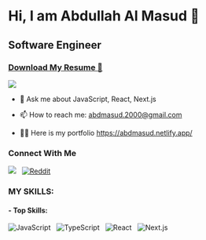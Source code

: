 # Hi, I am Abdullah Al Masud 👋

## Software Engineer

### [Download My Resume 📖](https://drive.google.com/file/d/1jgFI8bdqp1ZYne1g3vqVB2VA2uLsVZMQ/view?usp=sharing)

<p><img src="https://github-profile-trophy.vercel.app/?username=abd-masud&theme=onedark"></p>

-   💬 Ask me about JavaScript, React, Next.js

-   📫 How to reach me: abdmasud.2000@gmail.com

-   👨‍💻 Here is my portfolio https://abdmasud.netlify.app/

### Connect With Me

[![](https://img.shields.io/badge/Linkedin-0a66c2?style=for-the-badge&logo=linkedin&logoColor=white)](https://www.linkedin.com/in/abdmasud2000/) &nbsp;
[![Reddit](https://img.shields.io/badge/Reddit-%23FF4500.svg?style=for-the-badge&logo=Reddit&logoColor=white)](https://www.reddit.com/user/atrix0023)

### MY SKILLS:

#### - **Top Skills:**

![JavaScript](https://img.shields.io/badge/Javascript-%23323330?style=for-the-badge&logo=javascript&logoColor=23F7DF1E) &nbsp;
![TypeScript](https://img.shields.io/badge/Typescript-F1F1F1?style=for-the-badge&logo=typescript&logoColor=2F74C0) &nbsp;
![React](https://img.shields.io/badge/React-323330?style=for-the-badge&logo=react&logoColor=61DAFB) &nbsp;
![Next.js](https://img.shields.io/badge/Next.js-F1F1F1?style=for-the-badge&logo=next.js&logoColor=000000) &nbsp;
